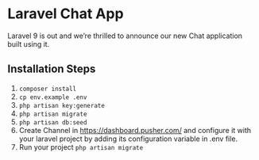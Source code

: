 # Laravel Chat App
Laravel 9 is out and we’re thrilled to announce our new Chat application built using it.
## Installation Steps
1. `composer install`
2. `cp env.example .env`
3. `php artisan key:generate`
4. `php artisan migrate`
5. `php artisan db:seed`
6.  Create Channel in https://dashboard.pusher.com/ and configure it with your laravel project by adding its configuration variable in .env file.
7.  Run your project `php artisan migrate`